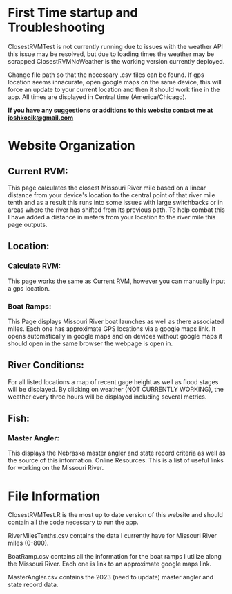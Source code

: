 # First Time startup and Troubleshooting

ClosestRVMTest is not currently running due to issues with the weather API this issue may be resolved, but due to loading times the weather may be scrapped
ClosestRVMNoWeather is the working version currently deployed.

Change file path so that the necessary .csv files can be found.
If gps location seems innacurate, open google maps on the same device, this will force an update to your current location and then it should work fine in the app.
All times are displayed in Central time (America/Chicago).


**If you have any suggestions or additions to this website contact me at joshkocik@gmail.com**


# Website Organization

## Current RVM:
This page calculates the closest Missouri River mile based on a linear distance from your device's location to the central point of that river mile tenth and as a result this runs into some issues with large switchbacks or in areas where the river has shifted from its previous path. To help combat this I have added a distance in meters from your location to the river mile this page outputs.

## Location:
### Calculate RVM:
This page works the same as Current RVM, however you can manually input a gps location.

### Boat Ramps:
This Page displays Missouri River boat launches as well as there associated miles. Each one has approximate GPS locations via a google maps link. It opens automatically in google maps and on devices without google maps it should open in the same browser the webpage is open in.

## River Conditions:
For all listed locations a map of recent gage height as well as flood stages will be displayed. By clicking on weather (NOT CURRENTLY WORKING), the weather every three hours will be displayed including several metrics.

## Fish:

### Master Angler:
This displays the Nebraska master angler and state record criteria as well as the source of this information.
Online Resources: This is a list of useful links for working on the Missouri River.

# File Information

ClosestRVMTest.R is the most up to date version of this website and should contain all the code necessary to run the app.

RiverMilesTenths.csv contains the data I currently have for Missouri River miles (0-800). 

BoatRamp.csv contains all the information for the boat ramps I utilize along the Missouri River. Each one is link to an approximate google maps link.

MasterAngler.csv contains the 2023 (need to update) master angler and state record data.
